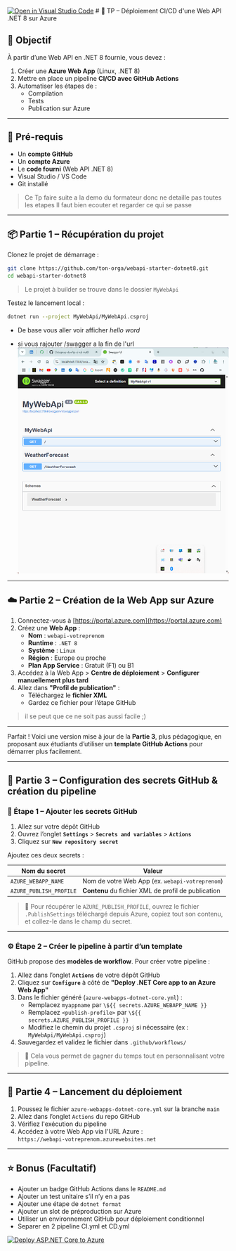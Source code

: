 [![Open in Visual Studio Code](https://classroom.github.com/assets/open-in-vscode-2e0aaae1b6195c2367325f4f02e2d04e9abb55f0b24a779b69b11b9e10269abc.svg)](https://classroom.github.com/online_ide?assignment_repo_id=19319439&assignment_repo_type=AssignmentRepo)
﻿# 🧪 TP – Déploiement CI/CD d'une Web API .NET 8 sur Azure

## 🎯 Objectif

À partir d’une Web API en .NET 8 fournie, vous devez :

1. Créer une **Azure Web App** (Linux, .NET 8)
2. Mettre en place un pipeline **CI/CD avec GitHub Actions**
3. Automatiser les étapes de :
   - Compilation
   - Tests
   - Publication sur Azure

---

## 🧰 Pré-requis

- Un **compte GitHub**
- Un **compte Azure**
- Le **code fourni** (Web API .NET 8)
- Visual Studio / VS Code
- Git installé


> Ce Tp faire suite a la demo du formateur donc ne detaille pas toutes les etapes
> Il faut bien ecouter et regarder ce qui se passe 

---

## 📦 Partie 1 – Récupération du projet

Clonez le projet de démarrage :

```bash
git clone https://github.com/ton-orga/webapi-starter-dotnet8.git
cd webapi-starter-dotnet8
```

> Le projet à builder se trouve dans le dossier `MyWebApi`

Testez le lancement local :

```bash
dotnet run --project MyWebApi/MyWebApi.csproj
```
- De base vous aller voir afficher _hello word_

- si vous rajouter /swagger a la fin de l'url 
![Swagger](swagger.png)
---

## ☁️ Partie 2 – Création de la Web App sur Azure

1. Connectez-vous à [https://portal.azure.com](https://portal.azure.com)
2. Créez une **Web App** :
   - **Nom** : `webapi-votreprenom`
   - **Runtime** : `.NET 8`
   - **Système** : `Linux`
   - **Région** : Europe ou proche
   - **Plan App Service** : Gratuit (F1) ou B1
3. Accédez à la Web App > **Centre de déploiement** > **Configurer manuellement plus tard**
4. Allez dans **"Profil de publication"** :
   - Téléchargez le **fichier XML**
   - Gardez ce fichier pour l’étape GitHub

> il se peut que ce ne soit pas aussi facile ;)
---

Parfait ! Voici une version mise à jour de la **Partie 3**, plus pédagogique, en proposant aux étudiants d’utiliser un **template GitHub Actions** pour démarrer plus facilement.

---

## 🔐 Partie 3 – Configuration des secrets GitHub & création du pipeline

### 🔑 Étape 1 – Ajouter les secrets GitHub

1. Allez sur votre dépôt GitHub
2. Ouvrez l’onglet **`Settings`** > **`Secrets and variables`** > **`Actions`**
3. Cliquez sur **`New repository secret`**

Ajoutez ces deux secrets :

| Nom du secret             | Valeur |
|---------------------------|--------|
| `AZURE_WEBAPP_NAME`       | Nom de votre Web App (ex. `webapi-votreprenom`) |
| `AZURE_PUBLISH_PROFILE`   | **Contenu** du fichier XML de profil de publication |

> 📄 Pour récupérer le `AZURE_PUBLISH_PROFILE`, ouvrez le fichier `.PublishSettings` téléchargé depuis Azure, copiez tout son contenu, et collez-le dans le champ du secret.

---

### ⚙️ Étape 2 – Créer le pipeline à partir d’un template

GitHub propose des **modèles de workflow**. Pour créer votre pipeline :

1. Allez dans l’onglet **`Actions`** de votre dépôt GitHub
2. Cliquez sur **`Configure`** à côté de **"Deploy .NET Core app to an Azure Web App"**
3. Dans le fichier généré (`azure-webapps-dotnet-core.yml`) :
   - Remplacez `myappname` par `\${{ secrets.AZURE_WEBAPP_NAME }}`
   - Remplacez `<publish-profile>` par `\${{ secrets.AZURE_PUBLISH_PROFILE }}`
   - Modifiez le chemin du projet `.csproj` si nécessaire (ex : `MyWebApi/MyWebApi.csproj`)
4. Sauvegardez et validez le fichier dans `.github/workflows/`

> 🧠 Cela vous permet de gagner du temps tout en personnalisant votre pipeline.

---

## 🚀 Partie 4 – Lancement du déploiement

1. Poussez le fichier `azure-webapps-dotnet-core.yml` sur la branche `main`
2. Allez dans l’onglet `Actions` du repo GitHub
3. Vérifiez l'exécution du pipeline
4. Accédez à votre Web App via l'URL Azure :  
   `https://webapi-votreprenom.azurewebsites.net`

---

## ⭐ Bonus (Facultatif)

- Ajouter un badge GitHub Actions dans le `README.md`
- Ajouter un test unitaire s’il n’y en a pas
- Ajouter une étape de `dotnet format`
- Ajouter un slot de préproduction sur Azure
- Utiliser un environnement GitHub pour déploiement conditionnel
- Separer en 2 pipeline CI.yml et CD.yml


[![Deploy ASP.NET Core to Azure](https://github.com/VioletteCrochet/tp-ci-cd-github-action-to-azure-web-app-VioletteCrochet/actions/workflows/deploy.yml/badge.svg)](https://github.com/VioletteCrochet/tp-ci-cd-github-action-to-azure-web-app-VioletteCrochet/actions/workflows/main_newapptartine.yml)

